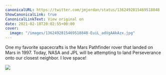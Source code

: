 ```yaml
---
canonicalURL: https://twitter.com/jmjordan/status/1362492815469518848
ShowCanonicalLink: true
CanonicalLinkText: View original on
date: 2021-02-18T20:02:55+00:00
cover:
  image: "/images/1362492815469518848-EuiL_adVgAAkAzx.jpg"
---
```

One my favorite spacecrafts is the Mars Pathfinder rover that landed on Mars in 1997. Today, NASA and JPL will be attempting to land Perseverance onto our closest neighbor. I love space! 

![](/images/1362492815469518848-EuiL_adVgAAkAzx.jpg)
